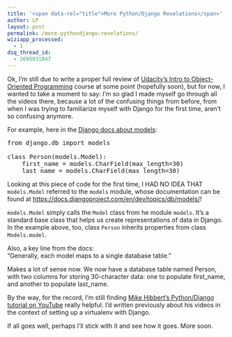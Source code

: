 ```yaml
---
title: '<span data-rel="title">More Python/Django Revelations</span>'
author: LP
layout: post
permalink: /more-pythondjango-revelations/
wiziapp_processed:
  - 1
dsq_thread_id:
  - 2695931047
---
```

<span data-rel="content">

<p>
  Ok, I&#8217;m still due to write a proper full review of <a href="https://www.udacity.com/course/ud036" target="_blank">Udacity&#8217;s Intro to Object-Oriented Programming</a> course at some point (hopefully soon), but for now, I wanted to take a moment to say: I&#8217;m so glad I made myself go through all the videos there, because a lot of the confusing things from before, from when I was trying to familiarize myself with Django for the first time, aren&#8217;t so confusing anymore.
</p>

<p>
  For example, here in the <a href="https://docs.djangoproject.com/en/dev/topics/db/models/" target="_blank">Django docs about models</a>:
</p>

<pre class="prettyprint">from django.db import models

class Person(models.Model):
    first_name = models.CharField(max_length=30)
    last_name = models.CharField(max_length=30)</pre>

<p>
  Looking at this piece of code for the first time, I HAD NO IDEA THAT <code>models.Model</code> referred to the <code>models</code> module, whose documentation can be found at <a href="https://docs.djangoproject.com/en/dev/topics/db/models/" target="_blank">https://docs.djangoproject.com/en/dev/topics/db/models/</a>!
</p>

<p>
  <code>models.Model</code> simply calls the <code>Model</code> class from he module <code>models</code>. It&#8217;s a standard base class that helps us create representations of data in Django. In the example above, too, class <code>Person</code> inherits properties from class <code>Models.model</code>.
</p>

<p>
  Also, a key line from the docs:<br /> &#8220;Generally, each model maps to a single database table.&#8221;
</p>

<p>
  Makes a lot of sense now. We now have a database table named Person, with two columns for storing 30-character data: one to populate first_name, and another to populate last_name.
</p>

<p>
  By the way, for the record, I&#8217;m still finding <a href="https://www.youtube.com/watch?v=D5VlpgEVVg4&#038;list=TL04EOI77QDS76GOt2LAh57x8tD4JBu7kX" target="_blank">Mike Hibbert&#8217;s Python/Django tutorial on YouTube</a> really helpful. I&#8217;d written previously about his videos in the context of setting up a virtualenv with Django.
</p>

<p>
  If all goes well, perhaps I&#8217;ll stick with it and see how it goes. More soon.
</p></span>